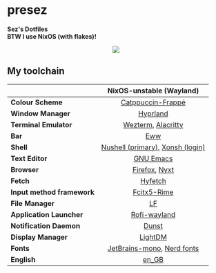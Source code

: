# presez
**Sez's Dotfiles** \
**BTW I use NixOS (with flakes)!** 

<p align="center"><img src="https://github.com/Sezriv/presez/blob/main/assets/icons/nixowo.png"></p>

## My toolchain
||NixOS-unstable (Wayland)|
| - | :--: |
|**Colour Scheme**|[Catppuccin-Frappé](https://github.com/catppuccin/catppuccin)|
|**Window Manager**|[Hyprland](https://github.com/hyprwm/Hyprland)|
|**Terminal Emulator**|[Wezterm](https://wezfurlong.org/wezterm/), [Alacritty](https://github.com/alacritty/alacritty)|
|**Bar**|[Eww](https://github.com/elkowar/eww)|
|**Shell**|[Nushell (primary)](https://github.com/nushell/nushell), [Xonsh (login)](https://github.com/xonsh/xonsh)|
|**Text Editor**|[GNU Emacs](https://www.gnu.org/software/emacs/)|
|**Browser**|[Firefox](www.mozilla.org/en-GB/), [Nyxt](https://nyxt.atlas.engineer/)|
|**Fetch**|[Hyfetch](https://github.com/hykilpikonna/hyfetch)|
|**Input method framework**|[Fcitx5-Rime](https://github.com/fcitx/fcitx5-rime)|
|**File Manager**|[LF](https://github.com/gokcehan/lf)|
|**Application Launcher**|[Rofi-wayland](https://github.com/lbonn/rofi)
|**Notification Daemon**|[Dunst](https://github.com/dunst-project/dunst)|
|**Display Manager**|[LightDM](https://github.com/canonical/lightdm)|
|**Fonts**|[JetBrains-mono](https://www.jetbrains.com/lp/mono/), [Nerd fonts](https://github.com/ryanoasis/nerd-fonts)|
|**English**|[en_GB](https://www.bbc.com/culture/article/20170904-how-americanisms-are-killing-the-english-language)|
